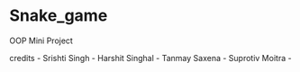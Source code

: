 # Snake_game
OOP Mini Project


credits - 
Srishti Singh   - 
Harshit Singhal -
Tanmay Saxena   -
Suprotiv Moitra - 
